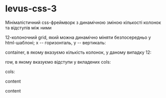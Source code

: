 # levus-css-3
Мінімалістичний css-фреймворк з динамічною зміною кількості колонок та відступів між ними

12-колоночний grid, який можна динамічно міняти безпосередньо у html-шаблоні; x -- горизонталь, y -- вертикаль:

container, в якому вказуємо кількість колонок, у даному випадку 12:
<div class="z-12">

row, в якому вказуємо відступи у вкладених cols:
  <div class="y-10">
  
cols:
    <div class="x-3">
      <p>content</p>
    </div>
    <div class="x-9">
      <p>content</p>
    </div>

  </div>
  
</div>

